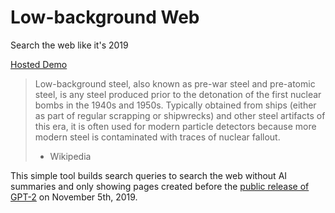Low-background Web
==================

Search the web like it's 2019

[Hosted Demo](https://jncraton.github.io/low-background-web/)

> Low-background steel, also known as pre-war steel and pre-atomic steel, is any steel produced prior to the detonation of the first nuclear bombs in the 1940s and 1950s. Typically obtained from ships (either as part of regular scrapping or shipwrecks) and other steel artifacts of this era, it is often used for modern particle detectors because more modern steel is contaminated with traces of nuclear fallout.
>
> - Wikipedia

This simple tool builds search queries to search the web without AI summaries and only showing pages created before the [public release of GPT-2](https://openai.com/index/gpt-2-1-5b-release/) on November 5th, 2019.
